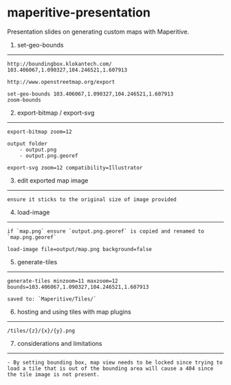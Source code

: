 maperitive-presentation
=======================

Presentation slides on generating custom maps with Maperitive.


1. set-geo-bounds
-----------------

	http://boundingbox.klokantech.com/
	103.406067,1.090327,104.246521,1.607913

	http://www.openstreetmap.org/export

	set-geo-bounds 103.406067,1.090327,104.246521,1.607913
	zoom-bounds


2. export-bitmap / export-svg
-----------------------------

	export-bitmap zoom=12

	output folder
		- output.png
		- output.png.georef

	export-svg zoom=12 compatibility=Illustrator


3. edit exported map image
--------------------------

	ensure it sticks to the original size of image provided


4. load-image
-------------

	if `map.png` ensure `output.png.georef` is copied and renamed to `map.png.georef`

	load-image file=output/map.png background=false


5. generate-tiles
-----------------

	generate-tiles minzoom=11 maxzoom=12 bounds=103.406067,1.090327,104.246521,1.607913

	saved to: `Maperitive/Tiles/`


6. hosting and using tiles with map plugins
-------------------------------------------

	/tiles/{z}/{x}/{y}.png


7. considerations and limitations
---------------------------------

	- By setting bounding box, map view needs to be locked since trying to load a tile that is out of the bounding area will cause a 404 since the tile image is not present.

